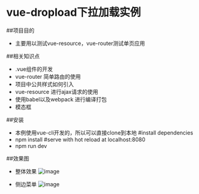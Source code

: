 ﻿# vue-dropload下拉加载实例

##项目目的
* 主要用以测试vue-resource，vue-router测试单页应用

##相关知识点
* .vue组件的开发
* vue-router 简单路由的使用
* 项目中公共样式如何引入
* vue-resource 进行ajax请求的使用
* 使用babel以及webpack 进行编译打包
* 模态框

##安装
* 本例使用vue-cli开发的，所以可以直接clone到本地
#install dependencies
* npm install
#serve with hot reload at localhost:8080
* npm run dev

##效果图
* 整体效果
![image](https://github.com/ITCNZ/vue-dropload/blob/master/renders/1.jpg)

* 侧边菜单
![image](https://github.com/ITCNZ/vue-dropload/blob/master/renders/2.jpg)
